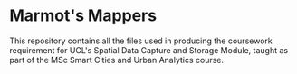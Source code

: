 #  Marmot's Mappers 

This repository contains all the files used in producing the coursework requirement for UCL's Spatial Data Capture and Storage Module, taught as part of the MSc Smart Cities and Urban Analytics course. 

